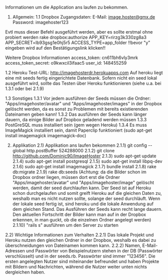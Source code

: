 Informationen um die Application ans laufen zu bekommen.

1) Allgemein:
1.1 Dropbox Zugangsdaten:
E-Mail: image.hoster@gmx.de
Password: imagehoster123

Evtl muss dieser Befehl ausgeführt werden, aber es sollte erstmal ohne probiert werden
rake dropbox:authorize APP_KEY=rirzg3k330zg8a3 APP_SECRET=lb93gsg1e0hj5r5 ACCESS_TYPE=app_folder
!!bevor  "y" eingeben wird auf den Bestätigungslink klicken!!

Weitere Dropbox Informationen
access_token: cn611bh6vly3mrk
access_token_secret: o9kwxcil3ifaac5
user_id: 148455259

1.2 Heroku
Test-URL: http://imagehosterdr.herokuapps.com
Auf heroku liegt eine mit seeds fertig eingerichtete Datenbank. Sofern nicht ein seed lokal ausgeführt wird, sollte das Testen über Heroku funktionieren (siehe u.a. bei 1.3.1 oder bei 2.1.9)

1.3 Sonstiges
1.3.1 Vor jedem ausführen der Seeds müssen die Ordner: "Apps/imagehoster/avatar" und "Apps/imagehoster/images" in der Dropbox gelöscht werden, da es sonst zu Problemen mit bereits existierenden Dateinamen geben kann!
1.3.2 Das ausführen der Seeds kann länger dauern, da einige Bilder auf Dropbox geladend werden müssen
1.3.3 PostGreSQL muss installiert sein (gem wegen Heroku)
1.3.4 Es muss ImageMagick installiert sein, damit Paperclip funktioniert (sudo apt-get install imagemagick imagemagick-doc)


2) Applikation
2.1) Applikation ans laufen bekommen
2.1.1) git config --global http.postBuffer 524288000
2.1.2) git clone http://github.com/Dominic90/ImageHoster
2.1.3) sudo apt-get update
2.1.4) sudo apt-get install postgresql
2.1.5) sudo apt-get install libpq-dev
2.1.6) sudo apt-get install imagemagick
2.1.7) bundle install
2.1.8) rake db:migrate
2.1.9) rake db:seeds (Achtung: da die Bilder schon im Dropbox ordner liegen, müssen dort erst die Ordner "Apps/imagehoster/avatar" und "Apps/imagehoster/image" gelöscht werden, damit der seed durchlaufen kann. Der Seed ist auf Heroku schon durchgelaufen und somit greift Heroku auf die gleichen Daten zu, weshalb man es nicht nutzen sollte, solange der seed durchläuft. Wenn der lokale seed fertig ist, sind heroku und die lokale Anwendung auf dem gleichen Stand.
Das Ausführen der Seeds kann recht lange dauern. Den aktuellen Fortschritt der Bilder kann man auf in der Dropbox erkennen, in man guckt, ob die einzelnen Ordner angelegt werden)
2.1.10) "rails s" ausführen um den Server zu starten

2.2) Wichtige Informationen zum Verhalten
2.2.1) Das lokale Projekt und Heroku nutzen den gleichen Ordner in der Dropbox, weshalb es dabei zu überschneidungen von Dateinamen kommen kann.
2.2.2) Namen, E-Mail-Adressen und Passwörter von Beispielnutzern stehen in der DB (Passwörter verschlüsselt) und in der seeds.rb. Passwörter sind immer "123456". Die ersten angelegten Nutzer sind miteinander befreundet und haben Projekte mit Bildern und Nachrichten, während die Nutzer weiter unten nichts dergleichen haben.
